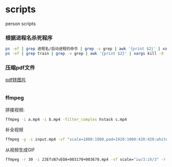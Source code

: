 # scripts
person scripts

### 根据进程名杀死程序

```bash
ps -ef | grep 进程名/启动进程的命令 | grep -v grep | awk '{print $2}' | xargs kill -9
ps -ef | grep train | grep -v grep | awk '{print $2}' | xargs kill -9
```

### 压缩pdf文件

[pdf转图片](https://zhuanlan.zhihu.com/p/397600837)

```bash
```

### ffmpeg

拼接视频:
```bash
ffmpeg -i a.mp4 -i b.mp4 -filter_complex hstack c.mp4
```

补全视频
```bash
ffmpeg -y -i input.mp4 -vf "scale=1080:1080,pad=1920:1080:420:420:white" padding.mp4
```

从视频生成GIF

```bash
ffmpeg -r 30 -i 23EfsN7vEOA+003170+003670.mp4 -vf scale="iw/3:ih/3" -r 15 demo.gif
```
